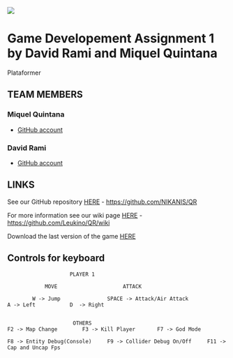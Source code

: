 ﻿![](https://lh3.googleusercontent.com/yU7MrhiaFYht1BrckwnK3PqM7Ga-Y95iIMQ0fUV5Yp8nueO6fKCfzxq_ttAPbWfO_Rk1A6bG8yp_KQjb9I22nAj-v4LONWHL3lok6NI3)

# Game Developement Assignment 1 by David Rami and Miquel Quintana 
Plataformer

## TEAM MEMBERS

### Miquel Quintana
- [GitHub account](https://github.com/Leukino)

### David Rami
- [GitHub account](https://github.com/Paideieitor)

## LINKS
See our GitHub repository [HERE](https://github.com/Leukino/QR.git) - https://github.com/NIKANIS/QR

For more information see our wiki page [HERE](https://github.com/Leukino/QR/wiki) - https://github.com/Leukino/QR/wiki

Download the last version of the game [HERE](https://github.com/Leukino/QR/releases/tag/1.0)

## Controls for keyboard

					    PLAYER 1
				
       			MOVE			 		 ATTACK
		
	 		W -> Jump				SPACE -> Attack/Air Attack					
	A -> Left			D  -> Right					
		 									
								
					     OTHERS
	F2 -> Map Change  		F3 -> Kill Player 		F7 -> God Mode 

	F8 -> Entity Debug(Console)  	F9 -> Collider Debug On/Off  	F11 -> Cap and Uncap Fps


	
